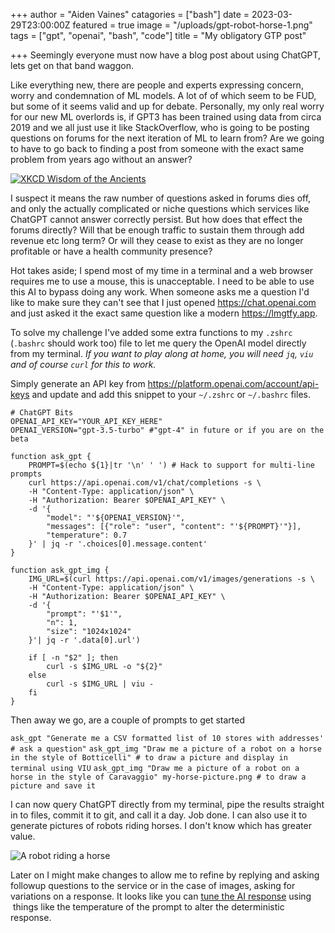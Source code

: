 +++
author = "Aiden Vaines"
catagories = ["bash"]
date = 2023-03-29T23:00:00Z
featured = true
image = "/uploads/gpt-robot-horse-1.png"
tags = ["gpt", "openai", "bash", "code"]
title = "My obligatory GTP post"

+++
Seemingly everyone must now have a blog post about using ChatGPT, lets get on that band waggon.

Like everything new, there are people and experts expressing concern, worry and condemnation of ML models. A lot of of which seem to be FUD, but some of it seems valid and up for debate. Personally, my only real worry for our new ML overlords is, if GPT3 has been trained using data from circa 2019 and we all just use it like StackOverflow, who is going to be posting questions on forums for the next iteration of ML to learn from? Are we going to have to go back to finding a post from someone with the exact same problem from years ago without an answer?

[![XKCD Wisdom of the Ancients](https://imgs.xkcd.com/comics/wisdom_of_the_ancients.png)](https://xkcd.com/979/)

I suspect it means the raw number of questions asked in forums dies off, and only the actually complicated or niche questions which services like ChatGPT cannot answer correctly persist. But how does that effect the forums directly? Will that be enough traffic to sustain them through add revenue etc long term? Or will they cease to exist as they are no longer profitable or have a health community presence?

Hot takes aside; I spend most of my time in a terminal and a web browser requires me to use a mouse, this is unacceptable. I need to be able to use this AI to bypass doing any work. When someone asks me a question I'd like to make sure they can't see that I just opened https://chat.openai.com and just asked it the exact same question like a modern https://lmgtfy.app.

To solve my challenge I've added some extra functions to my `.zshrc` (`.bashrc` should work too) file to let me query the OpenAI model directly from my terminal. _If you want to play along at home, you will need `jq`, `viu` and of course `curl` for this to work._

Simply generate an API key from https://platform.openai.com/account/api-keys and update and add this snippet to your `~/.zshrc` or `~/.bashrc` files.

    # ChatGPT Bits
    OPENAI_API_KEY="YOUR_API_KEY_HERE"
    OPENAI_VERSION="gpt-3.5-turbo" #"gpt-4" in future or if you are on the beta
    
    function ask_gpt {
        PROMPT=$(echo ${1}|tr '\n' ' ') # Hack to support for multi-line prompts
        curl https://api.openai.com/v1/chat/completions -s \
        -H "Content-Type: application/json" \
        -H "Authorization: Bearer $OPENAI_API_KEY" \
        -d '{
            "model": "'${OPENAI_VERSION}'",
            "messages": [{"role": "user", "content": "'${PROMPT}'"}],
            "temperature": 0.7
        }' | jq -r '.choices[0].message.content'
    }
    
    function ask_gpt_img {
        IMG_URL=$(curl https://api.openai.com/v1/images/generations -s \
        -H "Content-Type: application/json" \
        -H "Authorization: Bearer $OPENAI_API_KEY" \
        -d '{
            "prompt": "'$1'",
            "n": 1,
            "size": "1024x1024"
        }'| jq -r '.data[0].url')
    
        if [ -n "$2" ]; then
            curl -s $IMG_URL -o "${2}"
        else
            curl -s $IMG_URL | viu -
        fi
    }

Then away we go, are a couple of prompts to get started

`ask_gpt "Generate me a CSV formatted list of 10 stores with addresses' # ask a question"`
`ask_gpt_img "Draw me a picture of a robot on a horse in the style of Botticelli" # to draw a picture and display in terminal using VIU`
`ask_gpt_img "Draw me a picture of a robot on a horse in the style of Caravaggio" my-horse-picture.png # to draw a picture and save it`

I can now query ChatGPT directly from my terminal, pipe the results straight in to files, commit it to git, and call it a day. Job done. I can also use it to generate pictures of robots riding horses. I don't know which has greater value.

![](/uploads/gpt-robot-horse-1.png "A robot riding a horse")

Later on I might make changes to allow me to refine by replying and asking followup questions to the service or in the case of images, asking for variations on a response. It looks like you can [tune the AI response](https://platform.openai.com/docs/api-reference/chat/create) using  things like the temperature of the prompt to alter the deterministic response.
